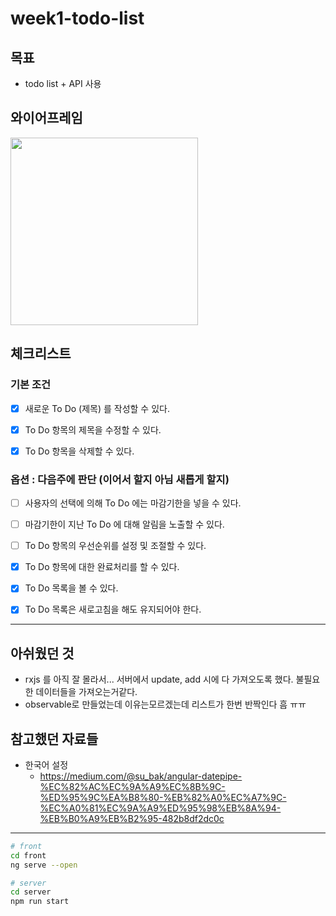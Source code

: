 # week1-todo-list

## 목표

- todo list + API 사용

## 와이어프레임

<img src="https://user-images.githubusercontent.com/42943992/139686993-92a90b50-e427-4bfc-9de0-7117e6a1c382.png" height="300"/>

## 체크리스트

### 기본 조건

- [x] 새로운 To Do (제목) 를 작성할 수 있다.

- [x] To Do 항목의 제목을 수정할 수 있다.

- [x] To Do 항목을 삭제할 수 있다.

### 옵션 : 다음주에 판단 (이어서 할지 아님 새롭게 할지)

- [ ] 사용자의 선택에 의해 To Do 에는 마감기한을 넣을 수 있다.

- [ ] 마감기한이 지난 To Do 에 대해 알림을 노출할 수 있다.

- [ ] To Do 항목의 우선순위를 설정 및 조절할 수 있다.

- [x] To Do 항목에 대한 완료처리를 할 수 있다.

- [x] To Do 목록을 볼 수 있다.

- [x] To Do 목록은 새로고침을 해도 유지되어야 한다.

---

## 아쉬웠던 것

- rxjs 를 아직 잘 몰라서... 서버에서 update, add 시에 다 가져오도록 했다. 불필요한 데이터들을 가져오는거같다.
- observable로 만들었는데 이유는모르겠는데 리스트가 한번 반짝인다 흠 ㅠㅠ

## 참고했던 자료들

- 한국어 설정
  - https://medium.com/@su_bak/angular-datepipe-%EC%82%AC%EC%9A%A9%EC%8B%9C-%ED%95%9C%EA%B8%80-%EB%82%A0%EC%A7%9C-%EC%A0%81%EC%9A%A9%ED%95%98%EB%8A%94-%EB%B0%A9%EB%B2%95-482b8df2dc0c

---

```sh
# front
cd front
ng serve --open
```

```sh
# server
cd server
npm run start
```
